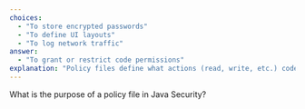 ```yaml
---
choices:
  - "To store encrypted passwords"
  - "To define UI layouts"
  - "To log network traffic"
answer:
  - "To grant or restrict code permissions"
explanation: "Policy files define what actions (read, write, etc.) code is allowed to perform."
---
```


What is the purpose of a policy file in Java Security?
